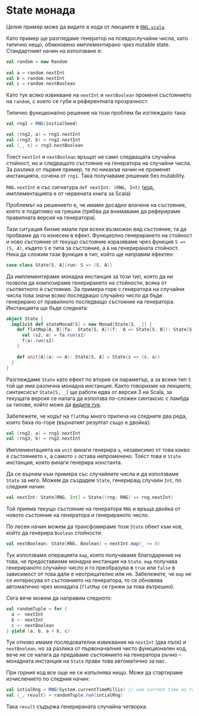 # State монада

Целия пример може да видите в кода от лекциите в [`RNG.scala`](src/main/scala/effects/state/RNG.scala).

Като пример ще разгледаме генератор на псевдослучайни числа, като типично нещо, обикновено имплементирано чрез mutable state. Стандартният начин на използване е:

```scala
val random = new Random
  
val a = random.nextInt
val b = random.nextInt
val c = random.nextBoolean
```

Като тук всяко извикване на `nextInt` и `nextBoolean` променя състоянието на `random`, с което се губи и референтната прозрачност.

Типично функционално решение на този проблем би изглеждало така:

```scala
val rng1 = RNG(initialSeed)

val (rng2, a) = rng1.nextInt
val (rng3, b) = rng2.nextInt
val (_, c) = rng3.nextBoolean
```

Тоест `nextInt` и `nextBoolean` връщат не само следващата случайна стойност, но и следващото състояние на генератора на случайни числа. За разлика от първия пример, те по никакъв начин не променят инстанцията, сочена от `rng1`. Така получаваме решение без mutability.

`RNG.nextInt` е със сигнатура `def nextInt: (RNG, Int)` ([код](lecture-code/src/main/scala/effects/state/RNG.scala), имплементацията е от червената книга за Scala)

Проблемът на решението е, че имаме досадно влачене на състояние, което е податливо на грешки (трябва да внимаваме да реферираме правилната версия на генератора).

Тази ситуация бихме имали при всеки възможен вид състояние, та да пробваме да го изнесем в ефект. Функциолно генерирането на стойност и ново състояние от текущо състояние изразяваме чрез функция `S => (S, A)`, където `S` е типа за състояние, а `A` на генерираната стойност. Нека да сложим тази функция в тип, който ще направим ефектен:

```scala
case class State[S, A](run: S => (S, A))
```

Да имплементираме монадна инстанция за този тип, която да ни позволи да композираме генерирането на стойности, всяка от съответното ѝ състояние. За примера горе с генератора на случайни числа това значи всяко последвашо случайно число да бъде генерирано от правилното последващо състояние на генератора. Инстанцията ще бъде следната:

```scala
object State {
  implicit def stateMonad[S] = new Monad[State[S, _]] {
    def flatMap[A, B](fa:  State[S, A])(f:  A => State[S, B]): State[S, B] = State { s1 =>
      val (s2, a) = fa.run(s1)
      f(a).run(s2)
    }

    def unit[A](a: => A): State[S, A] = State(s => (s, a))
  }
}
```

Разглеждаме `State` като ефект по втория си параметър, а за всеки тип `S` той ще има различна монадна инстанция. Както говорихме на лекциите, синтаксисът `State[S, _]` ще работи едва от версия 3 на Scala, за текущата версия се налага да използва по-сложен синтаксис с ламбда за типове, който може да [видите тук](lecture-code/src/main/scala/effects/state/State.scala).

Забележете, че кодът на `flatMap` много прилича на следните два реда, които бяха по-горе (върнатият резултат също е двойка):

```scala
val (rng2, a) = rng1.nextInt
val (rng3, b) = rng2.nextInt
```

Имплементацията на `unit` винаги генерира `a`, независимо от това какво е състоянието `s`, а самото `s` остава непроменено. Тоест това е `State` инстанция, която винаги генерира константа.

Да се върнем към примера със случайните числа и да използваме `State` за него. Можем да създадем `State`, генериращ случаен `Int`, по следния начин:

```scala
val nextInt: State[RNG, Int] = State((rng: RNG) => rng.nextInt)
```

Той приема текущо състояние на генератора `RNG` и връща двойка от новото състояние на генератора и генерираното число.

По лесен начин можем да трансфомираме този `State` обект към нов, който да генерира `Boolean` стойности:

```scala
val nextBoolean: State[RNG, Boolean] = nextInt.map(_ >= 0)
```

Тук използваме операцията `map`, която получаваме благодарение на това, че предоставихме монадна инстанция на `State`. `map` получава генерираното случайно число и го преобразува в `true` или `false` в зависимост от това дали е неотрицателно или не. Забележете, че `map` не се интересува от състоянието на генератора, то се обновява автоматично чрез монадата (`flatMap` се грижи за това вътрешно).

Сега вече можем да направим следното:

```scala
val randomTuple = for {
  a <- nextInt
  b <- nextInt
  c <- nextBoolean
} yield (a, b, a + b, c)
```

Тук отново имаме последователни извиквания на `nextInt` (два пъти) и `nextBoolean`, но за разлика от първоначалния чисто функционален код, вече не се налага да предаваме състоянието на генератора ръчно – монадната инстанция на `State` прави това автоматично за нас.

При горния код все още не се изпълнява нищо. Може да стартираме изчислението по следния начин:

```scala
val intialRng = RNG(System.currentTimeMillis) // use current time as random seed
val (_, result) = randomTuple.run(intialRng)
```

Така `result` съдържа генерираната случайна четворка.
